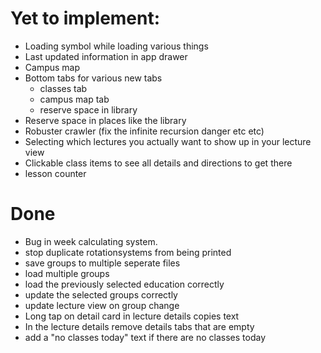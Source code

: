 # Yet to implement:
- Loading symbol while loading various things
- Last updated information in app drawer
- Campus map
- Bottom tabs for various new tabs
    - classes tab
    - campus map tab
    - reserve space in library
- Reserve space in places like the library
- Robuster crawler (fix the infinite recursion danger etc etc)
- Selecting which lectures you actually want to show up in your lecture view
- Clickable class items to see all details and directions to get there
- lesson counter

# Done
- Bug in week calculating system.
- stop duplicate rotationsystems from being printed
- save groups to multiple seperate files 
- load multiple groups
- load the previously selected education correctly
- update the selected groups correctly
- update lecture view on group change 
- Long tap on detail card in lecture details copies text
- In the lecture details remove details tabs that are empty
- add a "no classes today" text if there are no classes today